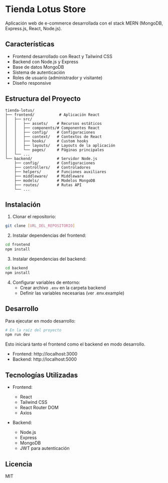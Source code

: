 # Tienda Lotus Store

Aplicación web de e-commerce desarrollada con el stack MERN (MongoDB, Express.js, React, Node.js).

## Características

- Frontend desarrollado con React y Tailwind CSS
- Backend con Node.js y Express
- Base de datos MongoDB
- Sistema de autenticación
- Roles de usuario (administrador y visitante)
- Diseño responsive

## Estructura del Proyecto

```
tienda-lotus/
├── frontend/           # Aplicación React
│   ├── src/
│   │   ├── assets/    # Recursos estáticos
│   │   ├── components/# Componentes React
│   │   ├── config/    # Configuraciones
│   │   ├── context/   # Contextos de React
│   │   ├── hooks/     # Custom hooks
│   │   ├── layouts/   # Layouts de la aplicación
│   │   └── pages/     # Páginas principales
│   └── ...
└── backend/           # Servidor Node.js
    ├── config/        # Configuraciones
    ├── controllers/   # Controladores
    ├── helpers/       # Funciones auxiliares
    ├── middleware/    # Middleware
    ├── models/        # Modelos MongoDB
    ├── routes/        # Rutas API
    └── ...
```

## Instalación

1. Clonar el repositorio:
```bash
git clone [URL_DEL_REPOSITORIO]
```

2. Instalar dependencias del frontend:
```bash
cd frontend
npm install
```

3. Instalar dependencias del backend:
```bash
cd backend
npm install
```

4. Configurar variables de entorno:
   - Crear archivo `.env` en la carpeta backend
   - Definir las variables necesarias (ver .env.example)

## Desarrollo

Para ejecutar en modo desarrollo:

```bash
# En la raíz del proyecto
npm run dev
```

Esto iniciará tanto el frontend como el backend en modo desarrollo.

- Frontend: http://localhost:3000
- Backend: http://localhost:5000

## Tecnologías Utilizadas

- Frontend:
  - React
  - Tailwind CSS
  - React Router DOM
  - Axios

- Backend:
  - Node.js
  - Express
  - MongoDB
  - JWT para autenticación

## Licencia

MIT
